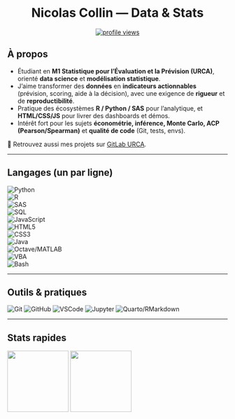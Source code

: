 <h1 align="center">Nicolas Collin — Data & Stats</h1>
<p align="center">
  <a href="https://github.com/NicolasCollin">
    <img src="https://komarev.com/ghpvc/?username=NicolasCollin&style=flat-square" alt="profile views"/>
  </a>
</p>

## À propos

- Étudiant en **M1 Statistique pour l’Évaluation et la Prévision (URCA)**, orienté **data science** et **modélisation statistique**.  
- J’aime transformer des **données** en **indicateurs actionnables** (prévision, scoring, aide à la décision), avec une exigence de **rigueur** et de **reproductibilité**.  
- Pratique des écosystèmes **R / Python / SAS** pour l’analytique, et **HTML/CSS/JS** pour livrer des dashboards et démos.  
- Intérêt fort pour les sujets **économétrie, inférence, Monte Carlo, ACP (Pearson/Spearman)** et **qualité de code** (Git, tests, envs).

🔗 Retrouvez aussi mes projets sur [GitLab URCA](https://gitlab-mi.univ-reims.fr/).

---

## Langages (un par ligne)

![Python](https://img.shields.io/badge/Python-3776AB?logo=python&logoColor=white&style=for-the-badge)  
![R](https://img.shields.io/badge/R-276DC3?logo=r&logoColor=white&style=for-the-badge)  
![SAS](https://img.shields.io/badge/SAS-1A6EBB?logo=sas&logoColor=white&style=for-the-badge)  
![SQL](https://img.shields.io/badge/SQL%20(PostgreSQL)-336791?logo=postgresql&logoColor=white&style=for-the-badge)  
![JavaScript](https://img.shields.io/badge/JavaScript-F7DF1E?logo=javascript&logoColor=black&style=for-the-badge)  
![HTML5](https://img.shields.io/badge/HTML5-E34F26?logo=html5&logoColor=white&style=for-the-badge)  
![CSS3](https://img.shields.io/badge/CSS3-1572B6?logo=css3&logoColor=white&style=for-the-badge)  
![Java](https://img.shields.io/badge/Java-007396?logo=java&logoColor=white&style=for-the-badge)  
![Octave/MATLAB](https://img.shields.io/badge/Octave%20%2F%20MATLAB-0790C0?logo=octave&logoColor=white&style=for-the-badge)  
![VBA](https://img.shields.io/badge/VBA-217346?logo=microsoft-excel&logoColor=white&style=for-the-badge)  
![Bash](https://img.shields.io/badge/Bash-4EAA25?logo=gnubash&logoColor=white&style=for-the-badge)  

---

## Outils & pratiques

![Git](https://img.shields.io/badge/Git-F05032?logo=git&logoColor=white&style=flat)
![GitHub](https://img.shields.io/badge/GitHub-181717?logo=github&logoColor=white&style=flat)
![VSCode](https://img.shields.io/badge/VS%20Code-007ACC?logo=visualstudiocode&logoColor=white&style=flat)
![Jupyter](https://img.shields.io/badge/Jupyter-F37626?logo=jupyter&logoColor=white&style=flat)
![Quarto/RMarkdown](https://img.shields.io/badge/Quarto%20%2F%20RMarkdown-75AADB?logo=rstudio&logoColor=white&style=flat)

---

## Stats rapides

<p>
  <img height="140" src="https://github-readme-stats.vercel.app/api?username=NicolasCollin&show_icons=true&hide_title=true&hide_rank=true&include_all_commits=true&count_private=true" />
  <img height="140" src="https://github-readme-stats.vercel.app/api/top-langs/?username=NicolasCollin&layout=compact&hide_title=true&langs_count=8" />
</p>
